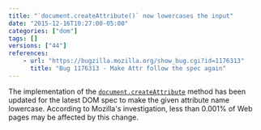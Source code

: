 ```yaml
---
title: "`document.createAttribute()` now lowercases the input"
date: "2015-12-16T10:27:00-05:00"
categories: ["dom"]
tags: []
versions: ["44"]
references:
    - url: "https://bugzilla.mozilla.org/show_bug.cgi?id=1176313"
      title: "Bug 1176313 - Make Attr follow the spec again"
---
```

The implementation of the [`document.createAttribute`](https://developer.mozilla.org/docs/Web/API/Document/createAttribute) method has been updated for the latest DOM spec to make the given attribute name lowercase. According to Mozilla's investigation, less than 0.001% of Web pages may be affected by this change.
